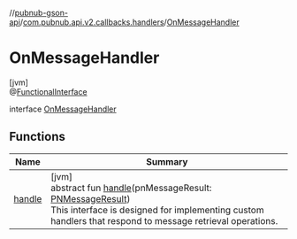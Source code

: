 //[pubnub-gson-api](../../../index.md)/[com.pubnub.api.v2.callbacks.handlers](../index.md)/[OnMessageHandler](index.md)

# OnMessageHandler

[jvm]\
@[FunctionalInterface](https://docs.oracle.com/javase/8/docs/api/java/lang/FunctionalInterface.html)

interface [OnMessageHandler](index.md)

## Functions

| Name | Summary |
|---|---|
| [handle](handle.md) | [jvm]<br>abstract fun [handle](handle.md)(pnMessageResult: [PNMessageResult](../../../../../pubnub-core/pubnub-core-api/pubnub-core-api/com.pubnub.api.models.consumer.pubsub/-p-n-message-result/index.md))<br> This interface is designed for implementing custom handlers that respond to message retrieval operations. |
